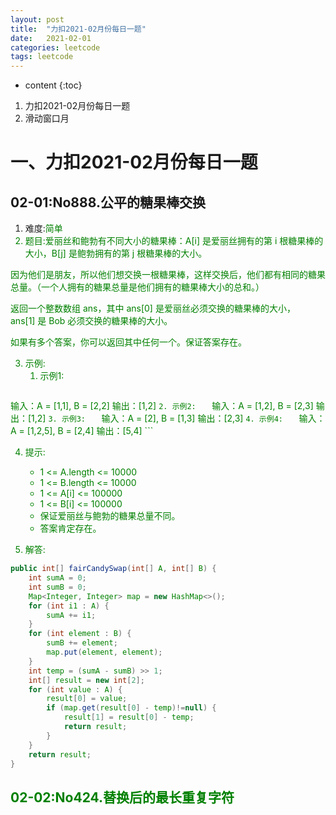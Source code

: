 ```yaml
---
layout: post
title:  "力扣2021-02月份每日一题"
date:   2021-02-01
categories: leetcode
tags: leetcode
---
```


* content
{:toc}

1. 力扣2021-02月份每日一题
2. 滑动窗口月




# 一、力扣2021-02月份每日一题

## 02-01:No888.公平的糖果棒交换
1. 难度:<font color=green>简单<font color=green>
2. 题目:爱丽丝和鲍勃有不同大小的糖果棒：A[i] 是爱丽丝拥有的第 i 根糖果棒的大小，B[j] 是鲍勃拥有的第 j 根糖果棒的大小。

因为他们是朋友，所以他们想交换一根糖果棒，这样交换后，他们都有相同的糖果总量。（一个人拥有的糖果总量是他们拥有的糖果棒大小的总和。）

返回一个整数数组 ans，其中 ans[0] 是爱丽丝必须交换的糖果棒的大小，ans[1] 是 Bob 必须交换的糖果棒的大小。

如果有多个答案，你可以返回其中任何一个。保证答案存在。

3. 示例:
    1. 示例1:   
    ```
输入：A = [1,1], B = [2,2]
输出：[1,2]
    ```
    2. 示例2:   
    ```
输入：A = [1,2], B = [2,3]
输出：[1,2]
    ```
    3. 示例3:   
    ```
输入：A = [2], B = [1,3]
输出：[2,3]
    ```
    4. 示例4:   
    ```
输入：A = [1,2,5], B = [2,4]
输出：[5,4]
    ```

4. 提示:
    * 1 <= A.length <= 10000
    * 1 <= B.length <= 10000
    * 1 <= A[i] <= 100000
    * 1 <= B[i] <= 100000
    * 保证爱丽丝与鲍勃的糖果总量不同。
    * 答案肯定存在。

5. 解答:
```java
public int[] fairCandySwap(int[] A, int[] B) {
    int sumA = 0;
    int sumB = 0;
    Map<Integer, Integer> map = new HashMap<>();
    for (int i1 : A) {
        sumA += i1;
    }
    for (int element : B) {
        sumB += element;
        map.put(element, element);
    }
    int temp = (sumA - sumB) >> 1;
    int[] result = new int[2];
    for (int value : A) {
        result[0] = value;
        if (map.get(result[0] - temp)!=null) {
            result[1] = result[0] - temp;
            return result;
        }
    }
    return result;
}
```

## 02-02:No424.替换后的最长重复字符